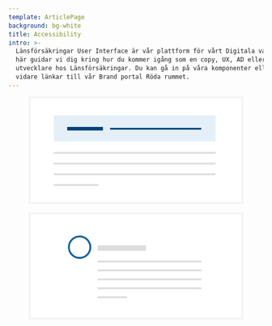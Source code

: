 ```yaml
---
template: ArticlePage
background: bg-white
title: Accessibility
intro: >-
  Länsförsäkringar User Interface är vår plattform för vårt Digitala varumärke.
  här guidar vi dig kring hur du kommer igång som en copy, UX, AD eller frontend
  utvecklare hos Länsförsäkringar. Du kan gå in på våra komponenter eller hittar
  vidare länkar till vår Brand portal Röda rummet.
---
```

<figure class="Image Image--background"><img src="/img/alert.svg" alt=""><figcaption><div class="Image__caption"></div></figcaption></figure>

<figure class="Image none"><img src="/img/avatar.svg" alt=""><figcaption><div class="Image__caption"></div></figcaption></figure>
